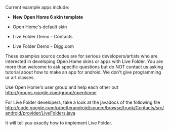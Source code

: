 Current example apps include:

- **New Open Home 6 skin template**

- Open Home's default skin

- Live Folder Demo - Contacts

- Live Folder Demo - Digg.com


These examples source codes are for serious developers/artists who are interested in developing Open Home skins or apps with Live Folder. You are more than welcome to ask specific questions but do NOT contact us asking tutorial about how to make an app for android. We don't give programming or art classes.


Use Open Home's user group and help each other out http://groups.google.com/group/openhome

For Live Folder developers, take a look at the javadocs of the following file
http://code.google.com/p/betterandroid/source/browse/trunk/Contacts/src/android/provider/LiveFolders.java

It will tell you exactly how to implement Live Folder.
